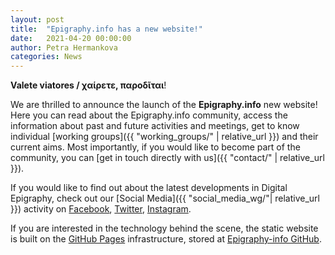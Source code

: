 ```yaml
---
layout: post
title:  "Epigraphy.info has a new website!"
date:   2021-04-20 00:00:00
author: Petra Hermankova
categories: News
---
```


**Valete viatores / χαίρετε, παροδῖται**!

We are thrilled to announce the launch of the **Epigraphy.info** new website!
Here you can read about the Epigraphy.info community, access the information about past and future activities and meetings, get to know individual [working groups]({{ "working_groups/" | relative_url }}) and their current aims. Most importantly, if you would like to become part of the community, you can [get in touch directly with us]({{ "contact/" | relative_url }}). 

If you would like to find out about the latest developments in Digital Epigraphy, check out our [Social Media]({{ "social_media_wg/"| relative_url }}) activity on [Facebook](https://www.facebook.com/epigraphy.info/), [Twitter](https://twitter.com/epigraphy_info), [Instagram](https://www.instagram.com/epigraphy.info/).

If you are interested in the technology behind the scene, the static website is built on the [GitHub Pages](https://pages.github.com/) infrastructure, stored at [Epigraphy-info GitHub](https://github.com/epigraphy-info). 
